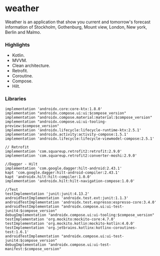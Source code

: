 # weather

Weather is an application that show you current and tomorrow's forecast information of Stockholm, Gothenburg, Mount view, London, New york, Berlin and Malmo.

### Highlights
- Kotlin.
- MVVM.
- Clean architecture.
- Retrofit.
- Coroutine.
- Compose.
- Hilt.

### Libraries
    implementation 'androidx.core:core-ktx:1.8.0'
    implementation "androidx.compose.ui:ui:$compose_version"
    implementation "androidx.compose.material:material:$compose_version"
    implementation "androidx.compose.ui:ui-tooling-preview:$compose_version"
    implementation 'androidx.lifecycle:lifecycle-runtime-ktx:2.5.1'
    implementation 'androidx.activity:activity-compose:1.5.1'
    implementation 'androidx.lifecycle:lifecycle-viewmodel-compose:2.5.1'
    
    // Retrofit
    implementation 'com.squareup.retrofit2:retrofit:2.9.0'
    implementation 'com.squareup.retrofit2:converter-moshi:2.9.0'
    
    //Dagger - Hilt
    implementation 'com.google.dagger:hilt-android:2.43.1'
    kapt 'com.google.dagger:hilt-android-compiler:2.43.1'
    kapt 'androidx.hilt:hilt-compiler:1.0.0'
    implementation 'androidx.hilt:hilt-navigation-compose:1.0.0'
    
    //Test
    testImplementation 'junit:junit:4.13.2'
    androidTestImplementation 'androidx.test.ext:junit:1.1.3'
    androidTestImplementation 'androidx.test.espresso:espresso-core:3.4.0'
    androidTestImplementation "androidx.compose.ui:ui-test-junit4:$compose_version"
    debugImplementation "androidx.compose.ui:ui-tooling:$compose_version"
    testImplementation 'org.mockito:mockito-core:4.7.0'
    testImplementation 'org.mockito.kotlin:mockito-kotlin:4.0.0'
    testImplementation 'org.jetbrains.kotlinx:kotlinx-coroutines-test:1.6.1'
    androidTestImplementation "androidx.compose.ui:ui-test-junit4:$compose_version"
    debugImplementation "androidx.compose.ui:ui-test-manifest:$compose_version"
